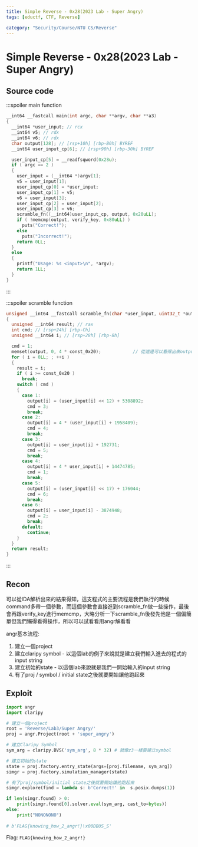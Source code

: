 ```yaml
---
title: Simple Reverse - 0x28(2023 Lab - Super Angry)
tags: [eductf, CTF, Reverse]

category: "Security/Course/NTU CS/Reverse"
---
```


# Simple Reverse - 0x28(2023 Lab - Super Angry)
## Source code
:::spoiler main function
```cpp
__int64 __fastcall main(int argc, char **argv, char **a3)
{
  __int64 *user_input; // rcx
  __int64 v5; // rdx
  __int64 v6; // rdx
  char output[128]; // [rsp+10h] [rbp-B0h] BYREF
  __int64 user_input_cp[6]; // [rsp+90h] [rbp-30h] BYREF

  user_input_cp[5] = __readfsqword(0x28u);
  if ( argc == 2 )
  {
    user_input = (__int64 *)argv[1];
    v5 = user_input[1];
    user_input_cp[0] = *user_input;
    user_input_cp[1] = v5;
    v6 = user_input[3];
    user_input_cp[2] = user_input[2];
    user_input_cp[3] = v6;
    scramble_fn((__int64)user_input_cp, output, 0x20uLL);
    if ( !memcmp(output, verify_key, 0x80uLL) )
      puts("Correct!");
    else
      puts("Incorrect!");
    return 0LL;
  }
  else
  {
    printf("Usage: %s <input>\n", *argv);
    return 1LL;
  }
}
```
:::

:::spoiler scramble function
```cpp
unsigned __int64 __fastcall scramble_fn(char *user_input, uint32_t *output, unsigned __int64 const_0x20)
{
  unsigned __int64 result; // rax
  int cmd; // [rsp+24h] [rbp-Ch]
  unsigned __int64 i; // [rsp+28h] [rbp-8h]

  cmd = 1;
  memset(output, 0, 4 * const_0x20);            // 從這邊可以看得出來output的大小應該是int或是uint，因為有4 bytes
  for ( i = 0LL; ; ++i )
  {
    result = i;
    if ( i >= const_0x20 )
      break;
    switch ( cmd )
    {
      case 1:
        output[i] = (user_input[i] << 12) + 5308892;
        cmd = 3;
        break;
      case 2:
        output[i] = 4 * (user_input[i] + 1958409);
        cmd = 4;
        break;
      case 3:
        output[i] = user_input[i] + 192731;
        cmd = 5;
        break;
      case 4:
        output[i] = 4 * user_input[i] + 14474785;
        cmd = 1;
        break;
      case 5:
        output[i] = (user_input[i] << 17) + 176044;
        cmd = 6;
        break;
      case 6:
        output[i] = user_input[i] - 3874948;
        cmd = 2;
        break;
      default:
        continue;
    }
  }
  return result;
}
```
:::
## Recon
可以從IDA解析出來的結果得知，這支程式的主要流程是我們執行的時候command多帶一個參數，而這個參數會直接進到scramble_fn做一些操作，最後會再跟verify_key進行memcmp，大略分析一下scramble_fn後發先他是一個偏簡單但我們懶得看得操作，所以可以試看看用angr解看看

angr基本流程:
1. 建立一個project
2. 建立claripy symbol - 以這個lab的例子來說就是建立我們輸入進去的程式的input string
3. 建立初始的state - 以這個lab來說就是我們一開始輸入的input string
4. 有了proj / symbol / initial state之後就要開始讓他跑起來
## Exploit
```python
import angr
import claripy

# 建立一個project
root = 'Reverse/Lab3/Super Angry/'
proj = angr.Project(root + 'super_angry')

# 建立Claripy Symbol
sym_arg = claripy.BVS('sym_arg', 8 * 32) # 就像z3一樣要建立symbol

# 建立初始的state
state = proj.factory.entry_state(args=[proj.filename, sym_arg])
simgr = proj.factory.simulation_manager(state)

# 有了proj/symbol/initial state之後就要開始讓他跑起來
simgr.explore(find = lambda s: b'Correct!' in  s.posix.dumps(1))

if len(simgr.found) > 0:
    print(simgr.found[0].solver.eval(sym_arg, cast_to=bytes))
else:
    print("NONONONO")
    
# b'FLAG{knowing_how_2_angr!}\x00DBUS_S'
```

Flag: `FLAG{knowing_how_2_angr!}`